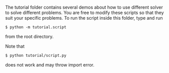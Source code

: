 The tutorial folder contains several demos about how to use different solver to solve different problems. You are free to modify these scripts so that they suit your specific problems. To run the script inside this folder, type and run
```
$ python -m tutorial.script
```
from the root directory.

Note that
```
$ python tutorial/script.py
```
does not work and may throw import error.